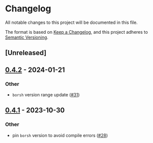 # Changelog
All notable changes to this project will be documented in this file.

The format is based on [Keep a Changelog](https://keepachangelog.com/en/1.0.0/),
and this project adheres to [Semantic Versioning](https://semver.org/spec/v2.0.0.html).

## [Unreleased]

## [0.4.2](https://github.com/near/near-abi-rs/compare/near-abi-v0.4.1...near-abi-v0.4.2) - 2024-01-21

### Other
- `borsh` version range update ([#31](https://github.com/near/near-abi-rs/pull/31))

## [0.4.1](https://github.com/near/near-abi-rs/compare/near-abi-v0.4.0...near-abi-v0.4.1) - 2023-10-30

### Other
- pin `borsh` version to avoid compile errors ([#28](https://github.com/near/near-abi-rs/pull/28))
